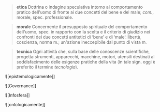 > **etica**
> Dottrina o indagine speculativa intorno al comportamento pratico dell'uomo di fronte ai due concetti del bene e del male; _com._, morale, spec. professionale.

> **morale**
> Concernente il presupposto spirituale del comportamento dell'uomo, spec. in rapporto con la scelta e il criterio di giudizio nei confronti dei due concetti antitetici di ‘bene’ e di ‘male’: libertà, coscienza, norma m.; un'azione ineccepibile dal punto di vista m.

> **tecnica**
> Ogni attività che, sulla base delle conoscenze scientifiche, progetta strumenti, apparecchi, macchine, motori, utensili destinati al soddisfacimento delle esigenze pratiche della vita (in tale sign. oggi è preferito il termine _tecnologia_).

![[epistemologicamente]]

![[Governance]]

![[Infosfera]]

![[ontologicamente]]

